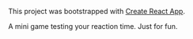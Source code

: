 This project was bootstrapped with [Create React App](https://github.com/facebookincubator/create-react-app).

A mini game testing your reaction time.
Just for fun.